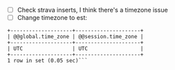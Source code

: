 - [ ] Check strava inserts, I think there's a timezone issue
- [ ] Change timezone to est:
```mysql> SELECT @@global.time_zone, @@session.time_zone;
+--------------------+---------------------+
| @@global.time_zone | @@session.time_zone |
+--------------------+---------------------+
| UTC                | UTC                 |
+--------------------+---------------------+
1 row in set (0.05 sec)```
